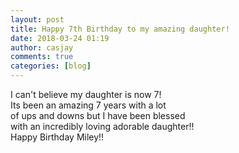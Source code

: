 ```yaml
---
layout: post
title: Happy 7th Birthday to my amazing daughter!
date: 2018-03-24 01:19
author: casjay
comments: true
categories: [blog]
---
```


I can't believe my daughter is now 7!  
Its been an amazing 7 years with a lot  
of ups and downs but I have been blessed  
with an incredibly loving adorable daughter!!  
Happy Birthday Miley!!  

